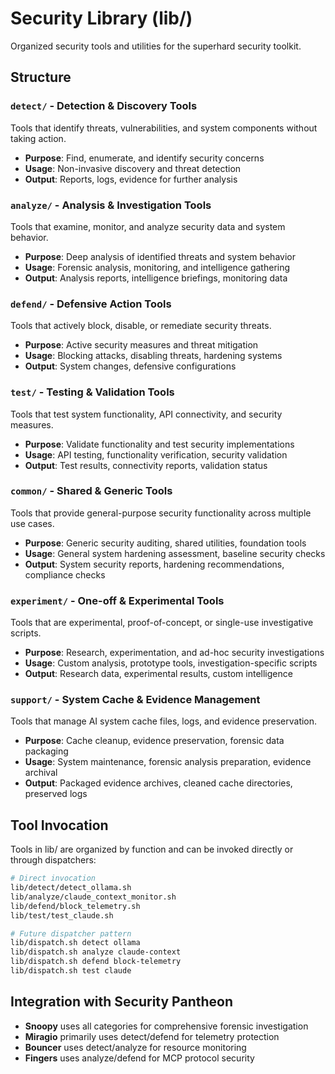 # Security Library (lib/)

Organized security tools and utilities for the superhard security toolkit.

## Structure

### `detect/` - Detection & Discovery Tools
Tools that identify threats, vulnerabilities, and system components without taking action.

- **Purpose**: Find, enumerate, and identify security concerns
- **Usage**: Non-invasive discovery and threat detection
- **Output**: Reports, logs, evidence for further analysis

### `analyze/` - Analysis & Investigation Tools  
Tools that examine, monitor, and analyze security data and system behavior.

- **Purpose**: Deep analysis of identified threats and system behavior
- **Usage**: Forensic analysis, monitoring, and intelligence gathering
- **Output**: Analysis reports, intelligence briefings, monitoring data

### `defend/` - Defensive Action Tools
Tools that actively block, disable, or remediate security threats.

- **Purpose**: Active security measures and threat mitigation
- **Usage**: Blocking attacks, disabling threats, hardening systems
- **Output**: System changes, defensive configurations

### `test/` - Testing & Validation Tools
Tools that test system functionality, API connectivity, and security measures.

- **Purpose**: Validate functionality and test security implementations
- **Usage**: API testing, functionality verification, security validation
- **Output**: Test results, connectivity reports, validation status

### `common/` - Shared & Generic Tools
Tools that provide general-purpose security functionality across multiple use cases.

- **Purpose**: Generic security auditing, shared utilities, foundation tools
- **Usage**: General system hardening assessment, baseline security checks
- **Output**: System security reports, hardening recommendations, compliance checks

### `experiment/` - One-off & Experimental Tools
Tools that are experimental, proof-of-concept, or single-use investigative scripts.

- **Purpose**: Research, experimentation, and ad-hoc security investigations
- **Usage**: Custom analysis, prototype tools, investigation-specific scripts
- **Output**: Research data, experimental results, custom intelligence

### `support/` - System Cache & Evidence Management
Tools that manage AI system cache files, logs, and evidence preservation.

- **Purpose**: Cache cleanup, evidence preservation, forensic data packaging
- **Usage**: System maintenance, forensic analysis preparation, evidence archival
- **Output**: Packaged evidence archives, cleaned cache directories, preserved logs

## Tool Invocation

Tools in lib/ are organized by function and can be invoked directly or through dispatchers:

```bash
# Direct invocation
lib/detect/detect_ollama.sh
lib/analyze/claude_context_monitor.sh  
lib/defend/block_telemetry.sh
lib/test/test_claude.sh

# Future dispatcher pattern
lib/dispatch.sh detect ollama
lib/dispatch.sh analyze claude-context
lib/dispatch.sh defend block-telemetry
lib/dispatch.sh test claude
```

## Integration with Security Pantheon

- **Snoopy** uses all categories for comprehensive forensic investigation
- **Miragio** primarily uses detect/defend for telemetry protection
- **Bouncer** uses detect/analyze for resource monitoring  
- **Fingers** uses analyze/defend for MCP protocol security